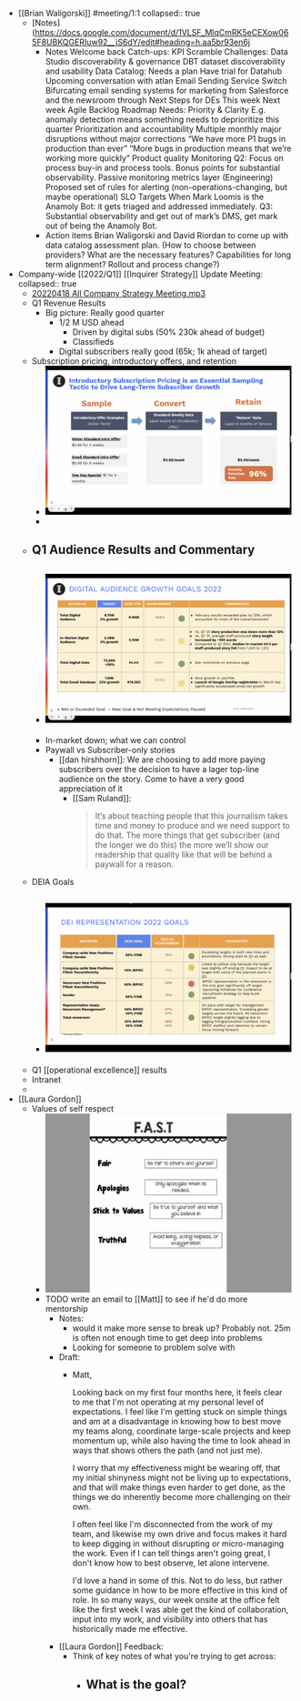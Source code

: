 - [[Brian Waligorski]] #meeting/1:1
  collapsed:: true
	- [Notes](https://docs.google.com/document/d/1VLSF_MlqCmRK5eCEXow065F8UBKQGERIuw92__jS6dY/edit#heading=h.aa5br93en6j
		- Notes
		  Welcome back
		  Catch-ups:
		  KPI Scramble
		  Challenges:
		  Data Studio discoverability & governance
		  DBT dataset discoverability and usability
		  Data Catalog: Needs a plan
		  Have trial for Datahub
		  Upcoming conversation with atlan
		  Email Sending Service Switch
		  Bifurcating email sending systems for marketing from Salesforce and the newsroom through 
		  Next Steps for DEs
		  This week
		  Next week
		  Agile Backlog
		  Roadmap
		  Needs:
		  Priority & Clarity
		  E.g. anomaly detection means something needs to deprioritize this quarter
		  Prioritization and accountability
		  Multiple monthly major disruptions without major corrections
		  “We have more P1 bugs in production than ever”
		  “More bugs in production means that we’re working more quickly”
		  Product quality
		  Monitoring
		  Q2: Focus on process buy-in and process tools. Bonus points for substantial observability.
		  Passive monitoring metrics layer (Engineering)
		  Proposed set of rules for alerting (non-operations-changing, but maybe operational)
		  SLO Targets
		  When Mark Loomis is the Anamoly Bot: it gets triaged and addressed immediately.
		  Q3: Substantial observability and get out of mark’s DMS, get mark out of being the Anamoly Bot.
		- Action items
		  Brian Waligorski and David Riordan to come up with data catalog assessment plan. (How to choose between providers? What are the necessary features? Capabilities for long term alignment? Rollout and process change?)
- Company-wide [[2022/Q1]] [[Inquirer Strategy]] Update Meeting:
  collapsed:: true
	- [20220418 All Company Strategy Meeting.mp3](../assets/20220418_All_Company_Strategy_Meeting_1650384202532_0.mp3)
	- Q1 Revenue Results
		- Big picture: Really good quarter
			- 1/2 M USD ahead
				- Driven by digital subs (50% 230k ahead of budget)
				- Classifieds
			- Digital subscribers really good (65k; 1k ahead of target)
	- Subscription pricing, introductory offers, and retention
		- ![image.png](../assets/image_1650380911127_0.png)
		-
	- Q1 Audience Results and Commentary
		-
		- ![image.png](../assets/image_1650381074873_0.png)
			-
		- In-market down; what we can control
		- Paywall vs Subscriber-only stories
			- [[dan hirshhorn]]: We are choosing to add more paying subscribers over the decision to have a lager top-line audience on the story. Come to have a very good appreciation of it
				- [[Sam Ruland]]:
				  > It’s about teaching people that this journalism takes time and money to produce and we need support to do that. The more things that get subscriber (and the longer we do this) the more we’ll show our readership that quality like that will be behind a paywall for a reason.
	- DEIA Goals
		- ![image.png](../assets/image_1650381935581_0.png)
			-
	- Q1 [[operational excellence]] results
	- Intranet
	-
- [[Laura Gordon]]
	- Values of self respect
		- ![image.png](../assets/image_1650386546653_0.png)
		- TODO write an email to [[Matt]] to see if he'd do more mentorship
			- Notes:
				- would it make more sense to break up? Probably not. 25m is often not enough time to get deep into problems
				- Looking for someone to problem solve with
			- Draft:
				- Matt,
				  
				  Looking back on my first four months here, it feels clear to me that I'm not operating at my personal level of expectations. I feel like I'm getting stuck on simple things and am at a disadvantage in knowing how to best move my teams along, coordinate large-scale projects and keep momentum up, while also having the time to look ahead in ways that shows others the path (and not just me).
				  
				  I worry that my effectiveness might be wearing off, that my initial shinyness might not be living up to expectations, and that will make things even harder to get done, as the things we do inherently become more challenging on their own.
				  
				  I often feel like I'm disconnected from the work of my team, and likewise my own drive and focus makes it hard to keep digging in without disrupting or micro-managing the work. Even if I can tell things aren't going great, I don't know how to best observe, let alone intervene.
				  
				  I'd love a hand in some of this. Not to do less, but rather some guidance in how to be more effective in this kind of role. In so many ways, our week onsite at the office felt like the first week I was able get the kind of collaboration, input into my work, and visibility into others that has historically made me effective.
			- [[Laura Gordon]] Feedback:
				- Think of key notes of what you're trying to get across:
					- What is the goal?
						-